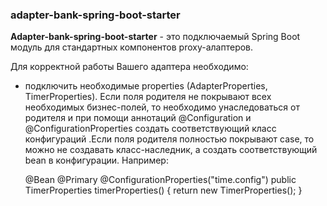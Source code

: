 ### adapter-bank-spring-boot-starter

**Adapter-bank-spring-boot-starter** - это подключаемый Spring Boot модуль для стандартных 
компонентов proxy-алаптеров. 

Для корректной работы Вашего адаптера необходимо:
*  подключить необходимые properties (AdapterProperties, TimerProperties). Если поля родителя
   не покрывают всех необходимых бизнес-полей, то необходимо унаследоваться от родителя и 
   при помощи аннотаций @Configuration и @ConfigurationProperties создать соответствующий
   класс конфигураций .Если поля родителя полностью покрывают case, то можно не создавать 
   класс-наследник, а создать соответствующий bean в конфигурации. Например:


    @Bean
    @Primary
    @ConfigurationProperties("time.config")
    public TimerProperties timerProperties() {
        return new TimerProperties();
    }
    
    